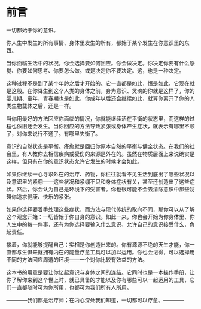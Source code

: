 # 前言

一切都始于你的意识。

你人生中发生的所有事情、身体里发生的所有，都始于某个发生在你意识里的东西。

当你面临生活中的状况，你会选择要如何回应。你会做决定。你决定你要有什么感觉、你要如何思考、你要怎么做。或是决定你不要决定。这，也是一种决定。

这种过程不是到了某个年龄之后才开始的。它一直都是如此，恒是如此。它现在就是这般。在你降生到这个人类的身体之前，身为意识、灵魂的你就是这样了，你的婴儿期、童年、青春期也是如此，你成年以后还会继续如此，就算你离开了你的人类生物载体之后，还是一样。

当你用最好的方法回应你面临的情况，你就能继续活在平衡的状态里，而这样的过程也依旧还会发生。当你回应的方法导致紧张或身体产生症状，就表示有哪里不顺了，对你来说行不通了。有哪里失衡了。

意识的自然状态是平衡。痊愈就是回归你原本自然的平衡与健全状态。在我们的社会里，有人教你去相信疾病或受伤的来源是外在的。虽然在物质层面上来说确实是这样，但只有在你的意识状态允许它发生的时候才会如此。

如果你继续一心寻求外在的治疗、药物，你往往就看不见生活到底出了哪些状况以及意识里的紧绷——这些状况和紧绷不只和身体症状有关，甚至还创造出了这些症状。然后，你会认为自己是环境下的受害者。你也很可能不会去清除意识中那些妨碍你追求健康、快乐的紧张。

如果你选择要着手处理这些症状，而方法与现代传统的取向不同，那你可以从了解这个观念开始：一切皆始于你自身的意识。如此一来，你也会开始为你身体里、你人生中的每一件事，还有为你选择要输入什么意识、允许自己的意识接受什么，负起责任。

接着，你就能够提醒自己：实相是你创造出来的。你有源源不绝的天生才能，你一直都与生俱来就拥有内在的能量疗愈工具可以加以运用。你也会记得，可以选择用不同的方法回应周遭的环境——一个对你比较有效益的方法。

这本书的用意是要让你忆起意识与身体之间的连结。它同时也是一本操作手册，让你了解你来到这个世上时，就已具备的才能以及你有哪些可以一起运用的工具，它们一直都随时可为你所用，也都可为我们所有人所用。

————我们都是治疗师；在内心深处我们知道，一切都可以疗愈。————

